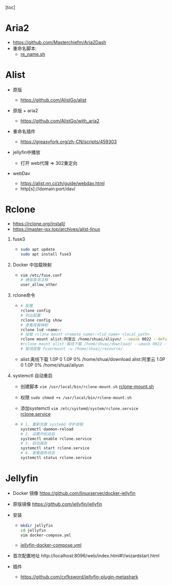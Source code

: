 

[toc]

# Aria2

- https://github.com/Masterchiefm/Aria2Dash
- 重命名脚本:
  - [re_name.sh](/re_name.sh)


# Alist

- 原版  
  - https://github.com/AlistGo/alist  

- 原版 + aria2  
  - https://github.com/AlistGo/with_aria2

- 重命名插件  

  - https://greasyfork.org/zh-CN/scripts/459303
- jellyfin中播放

  - 打开 web代理 => 302重定向
- webDav
  - https://alist.nn.ci/zh/guide/webdav.html
  - http[s]://domain:port/dav/
  


# Rclone

- https://rclone.org/install/
- https://master-jsx.top/archives/alist-linux

1. fuse3

   - ```bash
     sudo apt update
     sudo apt install fuse3
     ```

2. Docker 中加载映射

   - ```bash
     vim /etc/fuse.conf
     # 确保取消注释 
     user_allow_other
     ```

3. rclone命令

   - ```bash
     # 配置
     rclone config
     # 列出配置
     rclone config show
     # 查看挂载映射
     rclone lsd <name>:
     # 挂载 rclone mount <remote_name>:<lsd_name> <local_path>
     rclone mount alist:阿里云 /home/shuai/aliyun/ --umask 0022 --default-permissions --allow-non-empty --allow-other --no-check-certificate --header "Referer:" --daemon
     #rclone mount alist:离线下载 /home/shuai/download/ --umask 0022 --default-permissions --allow-non-empty --allow-other --no-check-certificate --header "Referer:" --daemon
     # 取消挂载 fusermount -u /home/shuai/resource/
     ```

   - alist:离线下载  1.0P     0  1.0P   0% /home/shuai/download
     alist:阿里云    1.0P     0  1.0P   0% /home/shuai/aliyun

4. systemctl 自动重启

   - 创建脚本 ```vim /usr/local/bin/rclone-mount.sh```  [rclone-mount.sh](/rclone-mount.sh)

   - 权限 ```sudo chmod +x /usr/local/bin/rclone-mount.sh```

   - 添加systemctl ```vim /etc/systemd/system/rclone.service``` [rclone.service](/rclone.service)

   - ```bash
     # 1. 重新加载 systemd 守护进程
     systemctl daemon-reload
     # 2. 设置开机自启
     systemctl enable rclone.service
     # 3. 启动服务
     systemctl start rclone.service
     # 4. 查看服务状态
     systemctl status rclone.service
     ```

# Jellyfin

- Docker 镜像 https://github.com/linuxserver/docker-jellyfin

- 原版镜像 https://github.com/jellyfin/jellyfin

- 安装

  - ```bash
    mkdir jellyfin
    cd jellyfin
    vim docker-compose.yml
    ```

  - [jellyfin-docker-compose.yml](/jellyfin-docker-compose.yml)

- 首次配置地址 http://localhost:8096/web/index.html#!/wizardstart.html

- 插件

  - https://github.com/cxfksword/jellyfin-plugin-metashark

